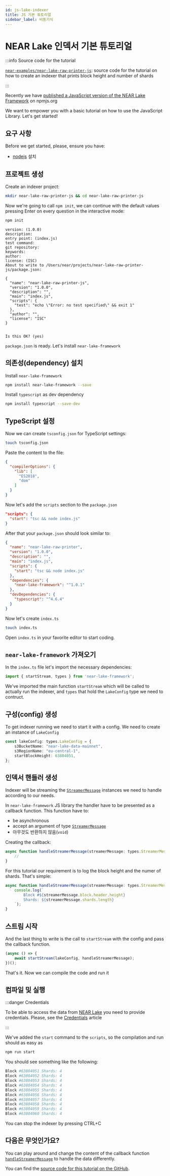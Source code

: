 ```yaml
---
id: js-lake-indexer
title: JS 기본 튜토리얼
sidebar_label: 비동기식
---
```


# NEAR Lake 인덱서 기본 튜토리얼

:::info Source code for the tutorial

[`near-examples/near-lake-raw-printer-js`](https://github.com/near-examples/near-lake-raw-printer-js): source code for the tutorial on how to create an indexer that prints block height and number of shards

:::

Recently we have [published a JavaScript version of the NEAR Lake Framework](https://www.npmjs.com/package/near-lake-framework) on npmjs.org

We want to empower you with a basic tutorial on how to use the JavaScript Library. Let's get started!

## 요구 사항

Before we get started, please, ensure you have:

- [nodejs](https://nodejs.org/en/download/) 설치

## 프로젝트 생성

Create an indexer project:

```bash
mkdir near-lake-raw-printer-js && cd near-lake-raw-printer-js
```

Now we're going to call `npm init`, we can continue with the default values pressing Enter on every question in the interactive mode:

```bash
npm init
```

```
version: (1.0.0)
description:
entry point: (index.js)
test command:
git repository:
keywords:
author:
license: (ISC)
About to write to /Users/near/projects/near-lake-raw-printer-js/package.json:

{
  "name": "near-lake-raw-printer-js",
  "version": "1.0.0",
  "description": "",
  "main": "index.js",
  "scripts": {
    "test": "echo \"Error: no test specified\" && exit 1"
  },
  "author": "",
  "license": "ISC"
}


Is this OK? (yes)
```

`package.json` is ready. Let's install `near-lake-framework`

## 의존성(dependency) 설치

Install `near-lake-framework`

```bash
npm install near-lake-framework --save
```

Install `typescript` as dev dependency

```bash
npm install typescript --save-dev
```

## TypeScript 설정

Now we can create `tsconfig.json` for TypeScript settings:

```bash
touch tsconfig.json
```

Paste the content to the file:

```json title=tsconfig.json
{
  "compilerOptions": {
    "lib": [
      "ES2018",
      "dom"
    ]
  }
}
```

Now let's add the `scripts` section to the `package.json`

```json
"scripts": {
  "start": "tsc && node index.js"
}
```

After that your `package.json` should look similar to:

```json title=package.json
{
  "name": "near-lake-raw-printer",
  "version": "1.0.0",
  "description": "",
  "main": "index.js",
  "scripts": {
    "start": "tsc && node index.js"
  },
  "dependencies": {
    "near-lake-framework": "^1.0.1"
  },
  "devDependencies": {
    "typescript": "^4.6.4"
  }
}
```

Now let's create `index.ts`

```bash
touch index.ts
```

Open `index.ts` in your favorite editor to start coding.

## `near-lake-framework` 가져오기

In the `index.ts` file let's import the necessary dependencies:

```ts
import { startStream, types } from 'near-lake-framework';
```

We've imported the main function `startStream` which will be called to actually run the indexer, and `types` that hold the `LakeConfig` type we need to contruct.

## 구성(config) 생성

To get indexer running we need to start it with a config. We need to create an instance of `LakeConfig`

```ts
const lakeConfig: types.LakeConfig = {
    s3BucketName: "near-lake-data-mainnet",
    s3RegionName: "eu-central-1",
    startBlockHeight: 63804051,
};
```

## 인덱서 핸들러 생성

Indexer will be streaming the [`StreamerMessage`](/build/data-infrastructure/lake-data-structures/toc) instances we need to handle according to our needs.

In `near-lake-framework` JS library the handler have to be presented as a callback function. This function have to:

- be asynchronous
- accept an argument of type [`StreamerMessage`](/build/data-infrastructure/lake-data-structures/toc)
- 아무것도 반환하지 않음(`void`)

Creating the callback:

```ts
async function handleStreamerMessage(streamerMessage: types.StreamerMessage): Promise<void> {
    //
}
```

For this tutorial our requirement is to log the block height and the numer of shards. That's simple:

```ts
async function handleStreamerMessage(streamerMessage: types.StreamerMessage): Promise<void> {
    console.log(`
        Block #${streamerMessage.block.header.height}
        Shards: ${streamerMessage.shards.length}
    `);
}
```

## 스트림 시작

And the last thing to write is the call to `startStream` with the config and pass the callback function.

```ts
(async () => {
    await startStream(lakeConfig, handleStreamerMessage);
})();
```

That's it. Now we can compile the code and run it

## 컴파일 및 실행

:::danger Credentials

To be able to access the data from [NEAR Lake](/build/data-infrastructure/lake-framework/near-lake) you need to provide credentials. Please, see the [Credentials](credentials.md) article

:::

We've added the `start` command to the `scripts`, so the compilation and run should as easy as

```bash
npm run start
```

You should see something like the following:

```bash
Block #63804051 Shards: 4
Block #63804052 Shards: 4
Block #63804053 Shards: 4
Block #63804054 Shards: 4
Block #63804055 Shards: 4
Block #63804056 Shards: 4
Block #63804057 Shards: 4
Block #63804058 Shards: 4
Block #63804059 Shards: 4
Block #63804060 Shards: 4
```

You can stop the indexer by pressing CTRL+C

## 다음은 무엇인가요?

You can play around and change the content of the callback function [`handleStreamerMessage`](#create-indexer-handler) to handle the data differently.

You can find the [source code for this tutorial on the GitHub](https://github.com/near-examples/near-lake-raw-printer-js).
